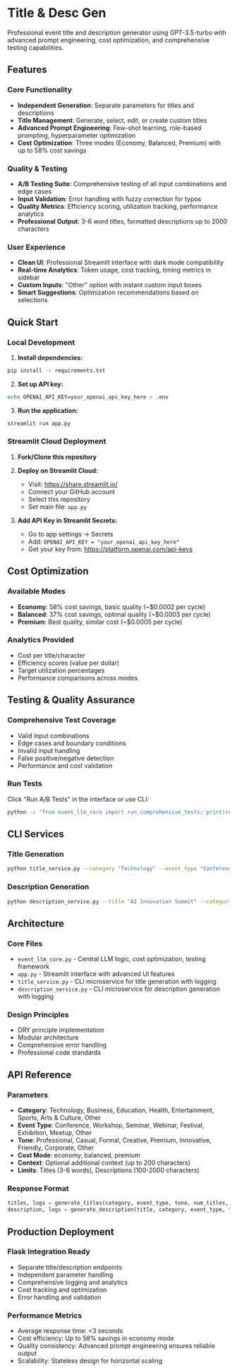# Title & Desc Gen

Professional event title and description generator using GPT-3.5-turbo with advanced prompt engineering, cost optimization, and comprehensive testing capabilities.

## Features

### Core Functionality
- **Independent Generation**: Separate parameters for titles and descriptions
- **Title Management**: Generate, select, edit, or create custom titles
- **Advanced Prompt Engineering**: Few-shot learning, role-based prompting, hyperparameter optimization
- **Cost Optimization**: Three modes (Economy, Balanced, Premium) with up to 58% cost savings

### Quality & Testing
- **A/B Testing Suite**: Comprehensive testing of all input combinations and edge cases
- **Input Validation**: Error handling with fuzzy correction for typos
- **Quality Metrics**: Efficiency scoring, utilization tracking, performance analytics
- **Professional Output**: 3-6 word titles, formatted descriptions up to 2000 characters

### User Experience
- **Clean UI**: Professional Streamlit interface with dark mode compatibility
- **Real-time Analytics**: Token usage, cost tracking, timing metrics in sidebar
- **Custom Inputs**: "Other" option with instant custom input boxes
- **Smart Suggestions**: Optimization recommendations based on selections

## Quick Start

### Local Development

1. **Install dependencies:**
```bash
pip install -r requirements.txt
```

2. **Set up API key:**
```bash
echo OPENAI_API_KEY=your_openai_api_key_here > .env
```

3. **Run the application:**
```bash
streamlit run app.py
```

### Streamlit Cloud Deployment

1. **Fork/Clone this repository**
2. **Deploy on Streamlit Cloud:**
   - Visit: https://share.streamlit.io/
   - Connect your GitHub account
   - Select this repository
   - Set main file: `app.py`
   
3. **Add API Key in Streamlit Secrets:**
   - Go to app settings → Secrets
   - Add: `OPENAI_API_KEY = "your_openai_api_key_here"`
   - Get your key from: https://platform.openai.com/api-keys

## Cost Optimization

### Available Modes
- **Economy**: 58% cost savings, basic quality (~$0.0002 per cycle)
- **Balanced**: 37% cost savings, optimal quality (~$0.0003 per cycle)
- **Premium**: Best quality, similar cost (~$0.0005 per cycle)

### Analytics Provided
- Cost per title/character
- Efficiency scores (value per dollar)
- Target utilization percentages  
- Performance comparisons across modes

## Testing & Quality Assurance

### Comprehensive Test Coverage
- Valid input combinations
- Edge cases and boundary conditions
- Invalid input handling
- False positive/negative detection
- Performance and cost validation

### Run Tests
Click "Run A/B Tests" in the interface or use CLI:
```bash
python -c "from event_llm_core import run_comprehensive_tests; print(run_comprehensive_tests())"
```

## CLI Services

### Title Generation
```bash
python title_service.py --category "Technology" --event_type "Conference" --tone "Professional" --num_titles 3 --context "AI focus"
```

### Description Generation
```bash
python description_service.py --title "AI Innovation Summit" --category "Technology" --event_type "Conference" --tone "Professional" --max_chars 1500 --context "networking emphasis"
```

## Architecture

### Core Files
- `event_llm_core.py` - Central LLM logic, cost optimization, testing framework
- `app.py` - Streamlit interface with advanced UI features
- `title_service.py` - CLI microservice for title generation with logging
- `description_service.py` - CLI microservice for description generation with logging

### Design Principles
- DRY principle implementation
- Modular architecture
- Comprehensive error handling
- Professional code standards

## API Reference

### Parameters
- **Category**: Technology, Business, Education, Health, Entertainment, Sports, Arts & Culture, Other
- **Event Type**: Conference, Workshop, Seminar, Webinar, Festival, Exhibition, Meetup, Other
- **Tone**: Professional, Casual, Formal, Creative, Premium, Innovative, Friendly, Corporate, Other
- **Cost Mode**: economy, balanced, premium
- **Context**: Optional additional context (up to 200 characters)
- **Limits**: Titles (3-6 words), Descriptions (100-2000 characters)

### Response Format
```python
titles, logs = generate_titles(category, event_type, tone, num_titles, context, cost_mode)
description, logs = generate_description(title, category, event_type, tone, context, max_chars, cost_mode)
```

## Production Deployment

### Flask Integration Ready
- Separate title/description endpoints
- Independent parameter handling
- Comprehensive logging and analytics
- Cost tracking and optimization
- Error handling and validation

### Performance Metrics
- Average response time: <3 seconds
- Cost efficiency: Up to 58% savings in economy mode
- Quality consistency: Advanced prompt engineering ensures reliable output
- Scalability: Stateless design for horizontal scaling


 